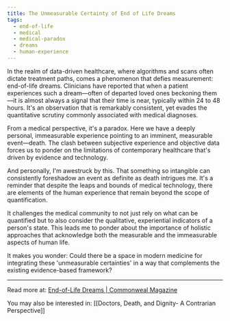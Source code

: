 ```yaml
---
title: The Unmeasurable Certainty of End of Life Dreams
tags:
  - end-of-life
  - medical
  - medical-paradox
  - dreams
  - human-experience
---
```

In the realm of data-driven healthcare, where algorithms and scans often dictate treatment paths, comes a phenomenon that defies measurement: end-of-life dreams. Clinicians have reported that when a patient experiences such a dream—often of departed loved ones beckoning them—it is almost always a signal that their time is near, typically within 24 to 48 hours. It's an observation that is remarkably consistent, yet evades the quantitative scrutiny commonly associated with medical diagnoses.

From a medical perspective, it's a paradox. Here we have a deeply personal, immeasurable experience pointing to an imminent, measurable event—death. The clash between subjective experience and objective data forces us to ponder on the limitations of contemporary healthcare that's driven by evidence and technology.

And personally, I'm awestruck by this. That something so intangible can consistently foreshadow an event as definite as death intrigues me. It's a reminder that despite the leaps and bounds of medical technology, there are elements of the human experience that remain beyond the scope of quantification.

It challenges the medical community to not just rely on what can be quantified but to also consider the qualitative, experiential indicators of a person's state. This leads me to ponder about the importance of holistic approaches that acknowledge both the measurable and the immeasurable aspects of human life.

It makes you wonder: Could there be a space in modern medicine for integrating these 'unmeasurable certainties' in a way that complements the existing evidence-based framework?

----

Read more at: [End-of-Life Dreams | Commonweal Magazine](https://www.commonwealmagazine.org/end-life-dreams)

You may also be interested in: [[Doctors, Death, and Dignity- A Contrarian Perspective]]